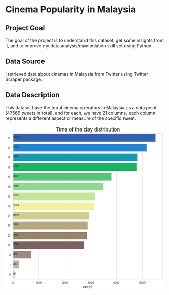 # Cinema Popularity in Malaysia #

## Project Goal
The goal of the project is to understand this dataset, get some insights from it, and to improve my data analysis/manipulation skill set using Python. 

## Data Source
I retrieved data about cinemas in Malaysia from Twitter using Twitter Scraper package. 

## Data Description
This dataset have the top 4 cinema operators in Malaysia as a data point (47569 tweets in total), and for each, we have 21 columns, each column represents a different aspect or measure of the specific tweet.

![](images/githubcinemas.png)

